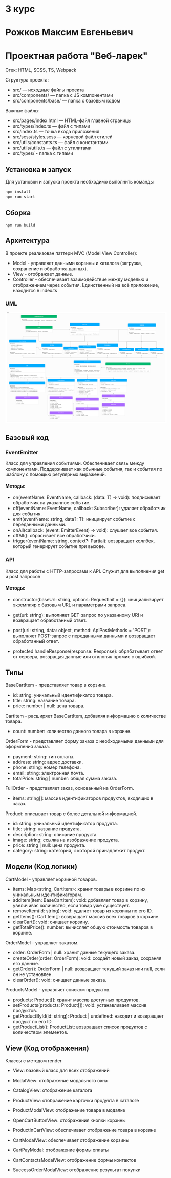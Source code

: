 # 3 курс
# Рожков Максим Евгеньевич
# Проектная работа "Веб-ларек"

Стек: HTML, SCSS, TS, Webpack

Структура проекта:
- src/ — исходные файлы проекта
- src/components/ — папка с JS компонентами
- src/components/base/ — папка с базовым кодом

Важные файлы:
- src/pages/index.html — HTML-файл главной страницы
- src/types/index.ts — файл с типами
- src/index.ts — точка входа приложения
- src/scss/styles.scss — корневой файл стилей
- src/utils/constants.ts — файл с константами
- src/utils/utils.ts — файл с утилитами
- src/types/ - папка с типами

## Установка и запуск
Для установки и запуска проекта необходимо выполнить команды

```
npm install
npm run start
```

## Сборка

```
npm run build
```

## Архитектура

В проекте реализован паттерн MVС (Model View Controller):

- Model - управляет данными корзины и каталога (загрузка, сохранение и обработка данных).
- View - отображает данные.
- Controller - обеспечивает взаимодействие между моделью и отображением через события. Единственный на всё приложение, находится в index.ts 

### UML
![UML диаграмма](UML.png)

## Базовый код

### EventEmitter

Класс для управления событиями. Обеспечивает связь между компонентами. 
Поддерживает как обычные события, так и события по шаблону с помощью регулярных выражений.

#### Методы:
* on(eventName: EventName, callback: (data: T) => void): подписывает обработчик на указанное событие.
* off(eventName: EventName, callback: Subscriber): удаляет обработчик для события.
* emit(eventName: string, data?: T): инициирует событие с переданными данными.
* onAll(callback: (event: EmitterEvent) => void): слушает все события.
* offAll(): сбрасывает все обработчики.
* trigger(eventName: string, context?: Partial<T>): возвращает коллбек, который генерирует событие при вызове.

### API

Класс для работы с HTTP-запросами к API. Служит для выполнения get и post запросов

#### Методы:

* constructor(baseUrl: string, options: RequestInit = {}): 
инициализирует экземпляр с базовым URL и параметрами запроса.

* get(uri: string): выполняет GET-запрос по указанному URI и возвращает обработанный ответ.
* post(uri: string, data: object, method: ApiPostMethods = 'POST'): 
выполняет POST-запрос с переданными данными и возвращает обработанный ответ.

* protected handleResponse(response: Response): 
обрабатывает ответ от сервера, возвращая данные или отклоняя промис с ошибкой.

## Типы

BaseCartItem - представляет товар в корзине.

* id: string: уникальный идентификатор товара.
* title: string: название товара.
* price: number | null: цена товара.

CartItem - расширяет BaseCartItem, добавляя информацию о количестве товара.

* count: number: количество данного товара в корзине.

OrderForm - представляет форму заказа с необходимыми данными для оформления заказа.

* payment: string: тип оплаты.
* address: string: адрес доставки.
* phone: string: номер телефона.
* email: string: электронная почта.
* totalPrice: string | number: общая сумма заказа.

FullOrder - представляет заказ, основанный на OrderForm.

* items: string[]: массив идентификаторов продуктов, входящих в заказ.

Product: описывает товар с более детальной информацией.

* id: string: уникальный идентификатор продукта.
* title: string: название продукта.
* description: string: описание продукта.
* image: string: ссылка на изображение продукта.
* price: string | null: цена продукта.
* category: string: категория, к которой принадлежит продукт.

## Модели (Код логики)

CartModel - управляет корзиной товаров.

* items: Map<string, CartItem>: хранит товары в корзине по их уникальным идентификаторам.
* addItem(item: BaseCartItem): void: добавляет товар в корзину, увеличивая количество, если товар уже существует.
* removeItem(id: string): void: удаляет товар из корзины по его ID.
* getItems(): CartItem[]: возвращает массив всех товаров в корзине.
* clearCart(): void: очищает корзину.
* getTotalPrice(): number: вычисляет общую стоимость товаров в корзине.

OrderModel - управляет заказом.

* order: OrderForm | null: хранит данные текущего заказа.
* createOrder(order: OrderForm): void: создаёт новый заказ, сохраняя его данные.
* getOrder(): OrderForm | null: возвращает текущий заказ или null, если он не установлен.
* clearOrder(): void: очищает данные заказа.

ProductsModel - управляет списком продуктов.

* products: Product[]: хранит массив доступных продуктов.
* setProducts(products: Product[]): void: устанавливает массив продуктов.
* getProductById(id: string): Product | undefined: находит и возвращает продукт по его ID.
* getProductList(): ProductList: возвращает список продуктов с количеством элементов.

## View (Код отображения)

Классы с методом render 

* View: базовый класс для всех отображений
* ModalView: отображение модального окна

* CatalogView: отображение каталога
* ProductView: отображение карточки продукта в каталоге
* ProductModalView: отображение товара в модалке
* OpenCartButtonView: отображения кнопки корзины

* ProductInCartView: обеспечивает отображение товара в корзине
* CartModalView: обеспечивает отображение корзины
* CartPayModal: отображение формы оплаты
* CartContactsModalView: отображение формы контактов
* SuccessOrderModalView: отображение результат покупки
